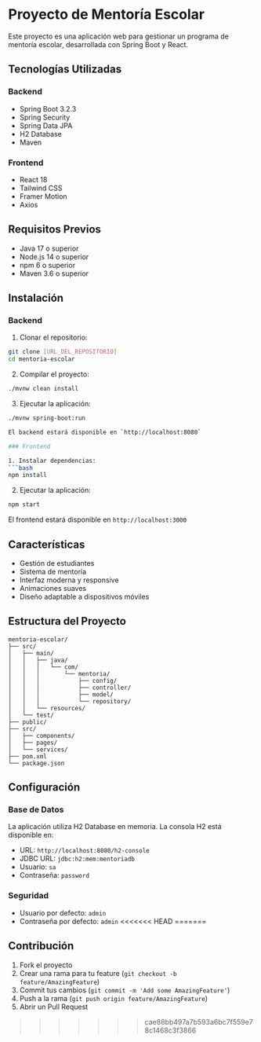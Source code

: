 # Proyecto de Mentoría Escolar

Este proyecto es una aplicación web para gestionar un programa de mentoría escolar, desarrollada con Spring Boot y React.

## Tecnologías Utilizadas

### Backend
- Spring Boot 3.2.3
- Spring Security
- Spring Data JPA
- H2 Database
- Maven

### Frontend
- React 18
- Tailwind CSS
- Framer Motion
- Axios

## Requisitos Previos

- Java 17 o superior
- Node.js 14 o superior
- npm 6 o superior
- Maven 3.6 o superior

## Instalación

### Backend

1. Clonar el repositorio:
```bash
git clone [URL_DEL_REPOSITORIO]
cd mentoria-escolar
```

2. Compilar el proyecto:
```bash
./mvnw clean install
```

3. Ejecutar la aplicación:
```bash
./mvnw spring-boot:run

El backend estará disponible en `http://localhost:8080`

### Frontend

1. Instalar dependencias:
```bash
npm install
```

2. Ejecutar la aplicación:
```bash
npm start
```

El frontend estará disponible en `http://localhost:3000`

## Características

- Gestión de estudiantes
- Sistema de mentoría
- Interfaz moderna y responsive
- Animaciones suaves
- Diseño adaptable a dispositivos móviles

## Estructura del Proyecto

```
mentoria-escolar/
├── src/
│   ├── main/
│   │   ├── java/
│   │   │   └── com/
│   │   │       └── mentoria/
│   │   │           ├── config/
│   │   │           ├── controller/
│   │   │           ├── model/
│   │   │           └── repository/
│   │   └── resources/
│   └── test/
├── public/
├── src/
│   ├── components/
│   ├── pages/
│   └── services/
├── pom.xml
└── package.json
```

## Configuración

### Base de Datos
La aplicación utiliza H2 Database en memoria. La consola H2 está disponible en:
- URL: `http://localhost:8080/h2-console`
- JDBC URL: `jdbc:h2:mem:mentoriadb`
- Usuario: `sa`
- Contraseña: `password`

### Seguridad
- Usuario por defecto: `admin`
- Contraseña por defecto: `admin`
<<<<<<< HEAD
=======

## Contribución

1. Fork el proyecto
2. Crear una rama para tu feature (`git checkout -b feature/AmazingFeature`)
3. Commit tus cambios (`git commit -m 'Add some AmazingFeature'`)
4. Push a la rama (`git push origin feature/AmazingFeature`)
5. Abrir un Pull Request
>>>>>>> cae88bb497a7b593a6bc7f559e78c1468c3f3866
